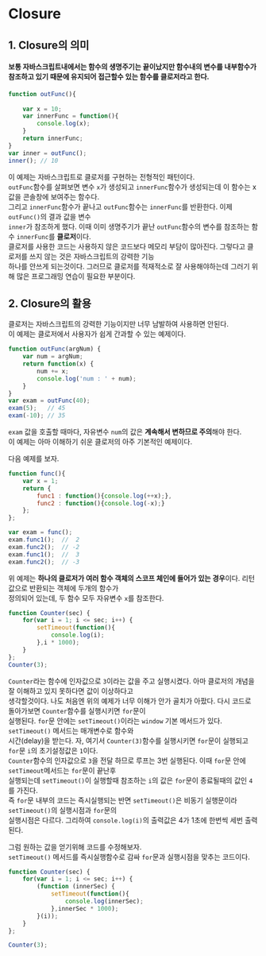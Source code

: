 # Closure 

## 1. Closure의 의미  
#### 보통 자바스크립트내에서는 함수의 생명주기는 끝이났지만 함수내의 변수를 내부함수가  참조하고 있기 때문에 유지되어 접근할수 있는 함수를 **클로저**라고 한다.   

```javascript
function outFunc(){
	
	var x = 10;
	var innerFunc = function(){
		console.log(x);
	}
	return innerFunc;
}
var inner = outFunc();
inner(); // 10
```

이 예제는 자바스크립트로 클로저를 구현하는 전형적인 패턴이다.  
`outFunc`함수를 살펴보면 변수 `x`가 생성되고 `innerFunc`함수가 생성되는데 이 함수는 x값을 콘솔창에 보여주는 함수다.  
그리고 `innerFunc`함수가 끝나고 `outFunc`함수는 `innerFunc`를 반환한다. 이제 `outFunc()`의 결과 값을 변수  
`inner`가 참조하게 했다. 이때 이미 생명주기가 끝난 `outFunc`함수의 변수를 참조하는 함수 `innerFunc`를 **클로저**이다.  
클로저를 사용한 코드는 사용하지 않은 코드보다 메모리 부담이 많아진다. 그렇다고 클로저를 쓰지 않는 것은 자바스크립트의 강력한 기능  
하나를 안쓰게 되는것이다. 그러므로 클로저를 적재적소로 잘 사용해야하는데 그러기 위해 많은 프로그래밍 연습이 필요한 부분이다.  

## 2. Closure의 활용

클로저는 자바스크립트의 강력한 기능이지만 너무 남발하여 사용하면 안된다.  
이 예제는 클로저에서 사용자가 쉽게 간과할 수 있는 예제이다.  

```javascript
function outFunc(argNum) {
	var num = argNum;
	return function(x) {
		num += x;
		console.log('num : ' + num);
	}
}
var exam = outFunc(40);
exam(5);   // 45
exam(-10); // 35
```
`exam` 값을 호출할 때마다, 자유변수 `num`의 값은 **계속해서 변하므로 주의**해야 한다.  
이 예제는 아마 이해하기 쉬운 클로저의 아주 기본적인 예제이다.  
  
다음 예제를 보자.  

```javascript
function func(){
	var x = 1;
	return {
		func1 : function(){console.log(++x);},
		func2 : function(){console.log(-x);}
	};
};

var exam = func();
exam.func1();  //  2
exam.func2();  // -2
exam.func1();  //  3
exam.func2();  // -3
```
위 예제는 **하나의 클로저가 여러 함수 객체의 스코프 체인에 들어가 있는 경우**이다. 리턴값으로 반환되는 객체에 두개의 함수가  
정의되어 있는데, 두 함수 모두 자유변수 `x`를 참조한다.   

```javascript
function Counter(sec) {
	for(var i = 1; i <= sec; i++) {
		setTimeout(function(){
			console.log(i);
		},i * 1000);
	}
};
Counter(3);
```
`Counter`라는 함수에 인자값으로 `3`이라는 값을 주고 실행시켰다. 아마 클로저의 개념을 잘 이해하고 있지 못하다면 값이 이상하다고  
생각할것이다. 나도 처음엔 위의 예제가 너무 이해가 안가 골치가 아팠다. 다시 코드로 돌아가보면 `Counter`함수를 실행시키면 `for`문이  
실행된다. `for`문 안에는 `setTimeout()`이라는 `window` 기본 메서드가 있다. `setTimeout()` 메서드는 매개변수로 함수와  
시간(delay)을 받는다. 자, 여기서 `Counter(3)`함수를 실행시키면 `for`문이 실행되고 `for`문 `i`의 초기설정값은 `1`이다.  
`Counter`함수의 인자값으로 `3`을 전달 하므로 루프는 3번 실행된다. 이때 `for`문 안에 `setTimeout`메서드는 `for`문이 끝난후  
실행되는데 `setTimeout()`이 실행할때 참조하는 `i`의 값은 `for`문이 종료될때의 값인 `4`를 가진다.  
즉 `for`문 내부의 코드는 즉시실행되는 반면 `setTimeout()`은 비동기 실행문이라 `setTimeout()`의 실행시점과 `for`문의  
실행시점은 다르다. 그리하여 `console.log(i)`의 출력값은 4가 1초에 한번씩 세번 출력된다.  
  
그럼 원하는 값을 얻기위해 코드를 수정해보자.  
`setTimeout()` 메서드를 즉시실행함수로 감싸 `for`문과 실행시점을 맞추는 코드이다.  
  
```javascript
function Counter(sec) {
	for(var i = 1; i <= sec; i++) {
		(function (innerSec) {
			setTimeout(function(){
				console.log(innerSec);
			},innerSec * 1000);
		}(i));
	}
};

Counter(3);
```



